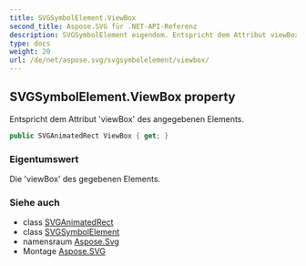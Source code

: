 ```yaml
---
title: SVGSymbolElement.ViewBox
second_title: Aspose.SVG für .NET-API-Referenz
description: SVGSymbolElement eigendom. Entspricht dem Attribut viewBox des angegebenen Elements.
type: docs
weight: 20
url: /de/net/aspose.svg/svgsymbolelement/viewbox/
---
```

## SVGSymbolElement.ViewBox property

Entspricht dem Attribut 'viewBox' des angegebenen Elements.

```csharp
public SVGAnimatedRect ViewBox { get; }
```

### Eigentumswert

Die 'viewBox' des gegebenen Elements.

### Siehe auch

* class [SVGAnimatedRect](../../../aspose.svg.datatypes/svganimatedrect/)
* class [SVGSymbolElement](../)
* namensraum [Aspose.Svg](../../svgsymbolelement/)
* Montage [Aspose.SVG](../../../)



